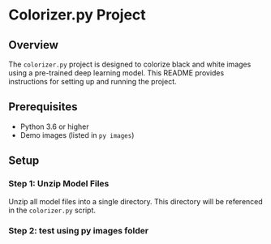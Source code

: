 # Colorizer.py Project

## Overview
The `colorizer.py` project is designed to colorize black and white images using a pre-trained deep learning model. This README provides instructions for setting up and running the project.

## Prerequisites
- Python 3.6 or higher
- Demo images (listed in `py images`)

## Setup

### Step 1: Unzip Model Files
Unzip all model files into a single directory. This directory will be referenced in the `colorizer.py` script.

### Step 2: test using py images folder

